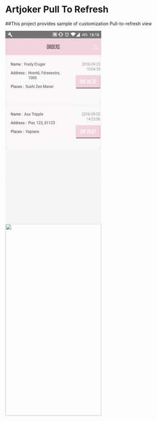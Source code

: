 # Artjoker Pull To Refresh

##This project provides sample of customization Pull-to-refresh view 


<img src="https://github.com/artjoker/PullToRefresh/blob/master/pull_sample_2.gif?raw=true" width="300" height="600" /> <img src="https://github.com/artjoker/PullToRefresh/blob/master/pull_sample.gif?raw=true" width="300" height="600" /> 